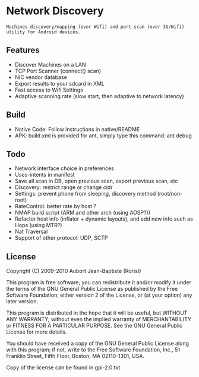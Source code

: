 
Network Discovery
=================

    Machines discovery/mapping (over Wifi) and port scan (over 3G/Wifi) utility for Android devices.

Features
--------

 *  Discover Machines on a LAN
 *  TCP Port Scanner (connect() scan)
 *  NIC vendor database
 *  Export results to your sdcard in XML
 *  Fast access to Wifi Settings
 *  Adaptive scanning rate (slow start, then adaptive to network latency)

Build
-----

 *  Native Code: Follow instructions in native/README
 *  APK: build.xml is provided for ant, simply type this command:
    ant debug

Todo
----

 * Network interface choice in preferences
 * Uses-intents in manifest
 * Save all scan in DB, open previous scan, export previous scan, etc
 * Discovery: restrict range or change cidr
 * Settings: prevent phone from sleeping, discovery method (root/non-root)
 * RateControl: better rate by host ?
 * NMAP build script (ARM and other arch (using AOSP?))
 * Refactor host info (inflater + dynamic layouts), and add new info such as Hops (using MTR?)
 * Nat Traversal
 * Support of other protocol: UDP, SCTP

License
-------

Copyright (C) 2009-2010 Aubort Jean-Baptiste (Rorist)

This program is free software; you can redistribute it and/or
modify it under the terms of the GNU General Public License
as published by the Free Software Foundation; either version 2
of the License, or (at your option) any later version.

This program is distributed in the hope that it will be useful,
but WITHOUT ANY WARRANTY; without even the implied warranty of
MERCHANTABILITY or FITNESS FOR A PARTICULAR PURPOSE.  See the
GNU General Public License for more details.

You should have received a copy of the GNU General Public License
along with this program; if not, write to the Free Software
Foundation, Inc., 51 Franklin Street, Fifth Floor, Boston, MA  02110-1301, USA.

Copy of the license can be found in gpl-2.0.txt

